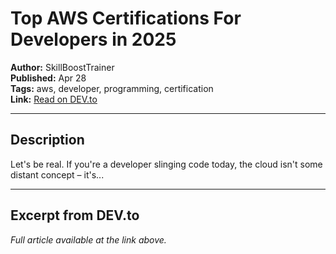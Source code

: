 # Top AWS Certifications For Developers in 2025

**Author:** SkillBoostTrainer  
**Published:** Apr 28  
**Tags:** aws, developer, programming, certification  
**Link:** [Read on DEV.to](https://dev.to/skillboosttrainer/top-aws-certifications-for-developers-in-2025-ihg)

---

## Description
Let's be real. If you're a developer slinging code today, the cloud isn't some distant concept – it's...

---

## Excerpt from DEV.to
*Full article available at the link above.*

